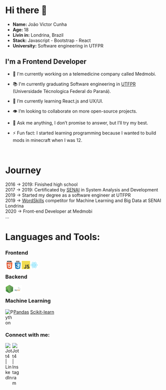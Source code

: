 # Hi there 👋

<ul>
<li><strong>Name: </strong>João Victor Cunha</li>
<li><strong>Age: </strong>18</li>
<li><strong>Livin in:</strong> Londrina, Brazil</li>
<li><strong>Stack:</strong> Javascript - Bootstrap - React</li>
<li><strong>University:</strong> Software engineering in UTFPR</strong></li>
</ul>

## I'm a Frontend Developer

- 🔭 I'm currently working on a telemedicine company called Medmobi.

- 📚 I'm currently graduating Software engineering in [UTFPR][utfpr] (Universidade Técnologica Federal do Paraná).

- 🌱 I’m currently learning React.js and UX/UI.

- 👁️ I’m looking to collaborate on more open-source projects.

- 💬 Ask me anything, I don’t promise to answer, but I’ll try my best.

- ⚡ Fun fact: I started learning programming because I wanted to build mods in minecraft when I was 12.

<br />

# Journey

2016 &#8594; 2019: Finished high school<br/>
2017 &#8594; 2019: Certificated by [SENAI][senai] in System Analysis and Development<br/>
2019 &#8594; Started my degree as a software engineer at UTFPR<br/>
2019 &#8594; [WordSkills][wordskills] competitor for Machine Learning and Big Data at SENAI Londrina<br/>
2020 &#8594; Front-end Developer at Medmobi<br/>
...

# Languages and Tools:

### Frontend

[<img align="left" alt="HTML5" width="26px" src="https://raw.githubusercontent.com/github/explore/80688e429a7d4ef2fca1e82350fe8e3517d3494d/topics/html/html.png" />][html]

[<img align="left" alt="CSS3" width="26px" src="https://raw.githubusercontent.com/github/explore/80688e429a7d4ef2fca1e82350fe8e3517d3494d/topics/css/css.png" />][css]

[<img align="left" alt="JavaScript" width="26px" src="https://raw.githubusercontent.com/github/explore/80688e429a7d4ef2fca1e82350fe8e3517d3494d/topics/javascript/javascript.png" />][javascript]

[<img align="left" alt="React" width="26px" src="https://raw.githubusercontent.com/github/explore/80688e429a7d4ef2fca1e82350fe8e3517d3494d/topics/react/react.png" />][react]
<br/>

### Backend

[<img align="left" alt="Node.js" width="26px" src="https://raw.githubusercontent.com/github/explore/80688e429a7d4ef2fca1e82350fe8e3517d3494d/topics/nodejs/nodejs.png" />][node]

[<img align="left" alt="MySQL" width="26px" src="https://raw.githubusercontent.com/github/explore/80688e429a7d4ef2fca1e82350fe8e3517d3494d/topics/mysql/mysql.png" />][mysql]

<br/>

### Machine Learning

[<img align="left" alt="Python" width="26px" src="https://camo.githubusercontent.com/64b1f535115add5713c419514a1bb8e76aeafbc2e9b6b91c00ddfd697713bbb0/68747470733a2f2f63646e2e6a7364656c6976722e6e65742f6e706d2f4070726f6772616d6d696e672d6c616e6775616765732d6c6f676f732f707974686f6e40302e302e302f707974686f6e5f323536783235362e706e67" />][python]
[Pandas][pandas]
[Scikit-learn][scikitlearn]

<br/>

### Connect with me:

[<img align="left" alt="Jott4 | LinkedIn" width="22px" src="https://icons.veryicon.com/png/Internet%20%26%20Web/Simple%201/linkedin.png" />][linkedin]

[<img align="left" alt="Jott4 | Instagram" width="22px" src="https://upload.wikimedia.org/wikipedia/commons/5/58/Instagram-Icon.png" />][instagram]

[utfpr]: http://www.utfpr.edu.br/
[instagram]: https://www.instagram.com/jvgcunha/
[linkedin]: https://www.linkedin.com/in/Jott4
[html]: https://developer.mozilla.org/docs/Web/HTML
[css]: https://developer.mozilla.org/docs/Web/CSS
[javascript]: https://developer.mozilla.org/docs/Web/JavaScript
[react]: https://reactjs.org/
[python]: https://www.python.org/
[pandas]: https://pandas.pydata.org/
[scikitlearn]: https://scikit-learn.org/
[mysql]: https://www.mysql.com/
[node]: https://nodejs.org/en/
[senai]: http://www.portaldaindustria.com.br/senai/en/about/senai/
[wordskills]: https://worldskills.org/

